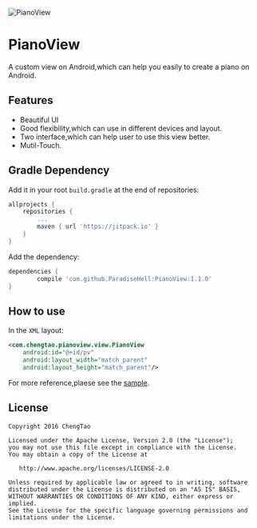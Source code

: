 ![PianoView](./img/piano.jpg)

# PianoView

A custom view on Android,which can help you easily to create a piano on Android.

## Features
- Beautiful UI
- Good flexibility,which can use in different devices and layout.
- Two interface,which can help user to use this view better.
- Mutil-Touch.

## Gradle Dependency

Add it in your root `build.gradle` at the end of repositories:

```gradle
allprojects {
	repositories {
		...
		maven { url 'https://jitpack.io' }
	}
}
```
Add the dependency:

```gradle
dependencies {
        compile 'com.github.ParadiseHell:PianoView:1.1.0'
}
```

## How to use

In the `XML` layout:

```xml
<com.chengtao.pianoview.view.PianoView
    android:id="@+id/pv"
    android:layout_width="match_parent"
    android:layout_height="match_parent"/>
```

For more reference,plaese see the [sample](./sample).

## License

    Copyright 2016 ChengTao

    Licensed under the Apache License, Version 2.0 (the "License");
    you may not use this file except in compliance with the License.
    You may obtain a copy of the License at

       http://www.apache.org/licenses/LICENSE-2.0

    Unless required by applicable law or agreed to in writing, software
    distributed under the License is distributed on an "AS IS" BASIS,
    WITHOUT WARRANTIES OR CONDITIONS OF ANY KIND, either express or implied.
    See the License for the specific language governing permissions and
    limitations under the License.
